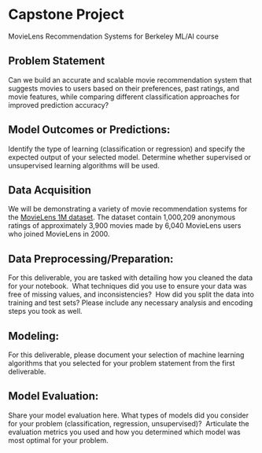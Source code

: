# Capstone Project
MovieLens Recommendation Systems for Berkeley ML/AI course

## Problem Statement 
Can we build an accurate and scalable movie recommendation system that suggests movies to users based on their preferences, past ratings, and movie features, while comparing different classification approaches for improved prediction accuracy?


## Model Outcomes or Predictions: 
Identify the type of learning (classification or regression) and specify the expected output of your selected model. Determine whether supervised or unsupervised learning algorithms will be used.

## Data Acquisition
We will be demonstrating a variety of movie recommendation systems for the [MovieLens 1M dataset](https://grouplens.org/datasets/movielens/1m/). The dataset contain 1,000,209 anonymous ratings of approximately 3,900 movies made by 6,040 MovieLens users who joined MovieLens in 2000.


## Data Preprocessing/Preparation: 
For this deliverable, you are tasked with detailing how you cleaned the data for your notebook. 
What techniques did you use to ensure your data was free of missing values, and inconsistencies? 
How did you split the data into training and test sets?
Please include any necessary analysis and encoding steps you took as well.

## Modeling: 
For this deliverable, please document your selection of machine learning algorithms that you selected for your problem statement from the first deliverable.

## Model Evaluation: 
Share your model evaluation here. What types of models did you consider for your problem (classification, regression, unsupervised)?  Articulate the evaluation metrics you used and how you determined which model was most optimal for your problem.

